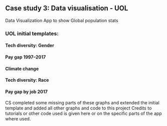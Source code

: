 ## Case study 3: Data visualisation - UOL 

Data Visualization App to show Global population stats

### UOL initial templates:
   #### Tech diversity: Gender
   #### Pay gap 1997–2017
   #### Climate change
   #### Tech diversity: Race
   #### Pay gap by job 2017

CS completed some missing parts of these graphs and extended the initial template and added all other graphs and code to this project
Credits to tutorials or other code used is given here or on the specific parts of the app where used.